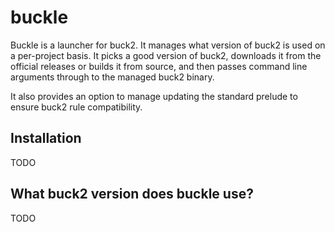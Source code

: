 # buckle

Buckle is a launcher for buck2. It manages what version of buck2 is used on a per-project basis. It picks a good version of buck2, downloads it from the official releases or builds it from source, and then passes command line arguments through to the managed buck2 binary.

It also provides an option to manage updating the standard prelude to ensure buck2 rule compatibility.

## Installation

TODO

## What buck2 version does buckle use?

TODO


